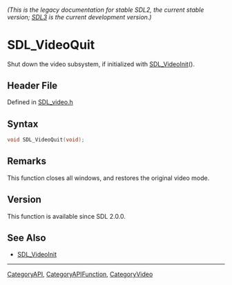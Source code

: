 ###### (This is the legacy documentation for stable SDL2, the current stable version; [SDL3](https://wiki.libsdl.org/SDL3/) is the current development version.)
# SDL_VideoQuit

Shut down the video subsystem, if initialized with [SDL_VideoInit](SDL_VideoInit)().

## Header File

Defined in [SDL_video.h](https://github.com/libsdl-org/SDL/blob/SDL2/include/SDL_video.h)

## Syntax

```c
void SDL_VideoQuit(void);
```

## Remarks

This function closes all windows, and restores the original video mode.

## Version

This function is available since SDL 2.0.0.

## See Also

- [SDL_VideoInit](SDL_VideoInit)

----
[CategoryAPI](CategoryAPI), [CategoryAPIFunction](CategoryAPIFunction), [CategoryVideo](CategoryVideo)

